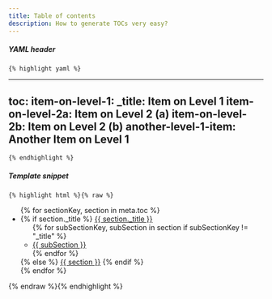```yaml
---
title: Table of contents
description: How to generate TOCs very easy?
---
```


<div class="one-half">
    <h5>YAML header</h5>

    {% highlight yaml %}
---
toc:
    item-on-level-1:
        _title: Item on Level 1
        item-on-level-2a: Item on Level 2 (a)
        item-on-level-2b: Item on Level 2 (b)
    another-level-1-item: Another Item on Level 1
---
    {% endhighlight %}
</div>

<div class="one-half last">
    <h5>Template snippet</h5>

    {% highlight html %}{% raw %}
<ul>
    {% for sectionKey, section in meta.toc %}
        <li>
            {% if section._title %}
                <a href="#{{ sectionKey }}">{{ section._title }}</a>
                <ul>
                    {% for subSectionKey, subSection in section if subSectionKey != "_title" %}
                        <li><a href="#{{ subSectionKey }}">{{ subSection }}</a></li>
                    {% endfor %}
                </ul>
            {% else %}
                <a href="#{{ sectionKey }}">{{ section }}</a>
            {% endif %}
        </li>
    {% endfor %}
</ul>
    {% endraw %}{% endhighlight %}
</div>

<div class="clear"></div>

